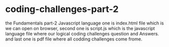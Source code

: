 # coding-challenges-part-2
the Fundamentals part-2 Javascript language
one is index.html file which is we can open on browser, 
second one is script.js which is the javascript language file where our logical coding challenges question and Answers.
and last one is pdf file where all codding challenges come frome.
